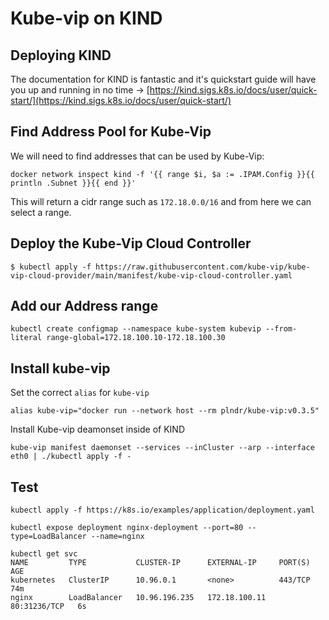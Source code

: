 # Kube-vip on KIND

## Deploying KIND

The documentation for KIND is fantastic and it's quickstart guide will have you up and running in no time -> [https://kind.sigs.k8s.io/docs/user/quick-start/](https://kind.sigs.k8s.io/docs/user/quick-start/)

## Find Address Pool for Kube-Vip

We will need to find addresses that can be used by Kube-Vip:

```
docker network inspect kind -f '{{ range $i, $a := .IPAM.Config }}{{ println .Subnet }}{{ end }}'
```

This will return a cidr range such as `172.18.0.0/16` and from here we can select a range.

## Deploy the Kube-Vip Cloud Controller

```
$ kubectl apply -f https://raw.githubusercontent.com/kube-vip/kube-vip-cloud-provider/main/manifest/kube-vip-cloud-controller.yaml
```

## Add our Address range

```
kubectl create configmap --namespace kube-system kubevip --from-literal range-global=172.18.100.10-172.18.100.30
```

## Install kube-vip

Set the correct `alias` for `kube-vip`
```
alias kube-vip="docker run --network host --rm plndr/kube-vip:v0.3.5"
```

Install Kube-vip deamonset inside of KIND

```
kube-vip manifest daemonset --services --inCluster --arp --interface eth0 | ./kubectl apply -f -
```

## Test

```
kubectl apply -f https://k8s.io/examples/application/deployment.yaml
```

```
kubectl expose deployment nginx-deployment --port=80 --type=LoadBalancer --name=nginx
```

```
kubectl get svc
NAME         TYPE           CLUSTER-IP      EXTERNAL-IP     PORT(S)        AGE
kubernetes   ClusterIP      10.96.0.1       <none>          443/TCP        74m
nginx        LoadBalancer   10.96.196.235   172.18.100.11   80:31236/TCP   6s
```